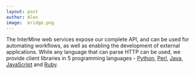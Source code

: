```yaml
---
layout: post
author: Alex
image:  bridge.png
---
```


The InterMine web services expose our complete API, and can be used for automating workflows, as well as enabling the development of external applications. While any language that can parse HTTP can be used, we provide client libraries in 5 programming languages - [Python], [Perl], [Java], [JavaScript] and [Ruby].

  [Python]: http://intermine.readthedocs.org/en/latest/web-services/
  [Perl]: http://intermine.readthedocs.org/en/latest/web-services/  
  [Java]: http://intermine.readthedocs.org/en/latest/web-services/
  [JavaScript]: http://intermine.readthedocs.org/en/latest/web-services/
  [Ruby]: http://intermine.readthedocs.org/en/latest/web-services/